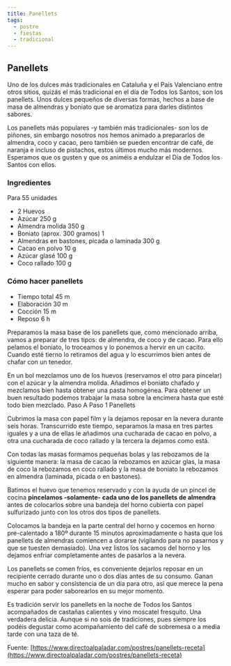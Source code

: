 ```yaml
---
title: Panellets
tags:
  - postre
  - fiestas
  - tradicional
---
```


## Panellets

Uno de los dulces más tradicionales en Cataluña y el País Valenciano entre
otros sitios, quizás el más tradicional en el día de Todos los Santos, son los
panellets. Unos dulces pequeños de diversas formas, hechos a base de masa de
almendras y boniato que se aromatiza para darles distintos sabores.

Los panellets más populares -y también más tradicionales- son los de piñones,
sin embargo nosotros nos hemos animado a prepararlos de almendra, coco y cacao,
pero también se pueden encontrar de café, de naranja e incluso de pistachos,
estos últimos mucho más modernos. Esperamos que os gusten y que os animéis a
endulzar el Día de Todos los Santos con ellos.

### Ingredientes

Para 55 unidades

- 2 Huevos 
- Azúcar 250 g
- Almendra molida 350 g
- Boniato (aprox. 300 gramos) 1
- Almendras en bastones, picada o laminada 300 g
- Cacao en polvo 10 g
- Azúcar glasé 100 g
- Coco rallado 100 g

### Cómo hacer panellets

- Tiempo total 45 m
- Elaboración 30 m
- Cocción 15 m
- Reposo 6 h

Preparamos la masa base de los panellets que, como mencionado arriba, vamos a
preparar de tres tipos: de almendra, de coco y de cacao. Para ello pelamos el
boniato, lo troceamos y lo ponemos a hervir en un cacito. Cuando esté tierno lo
retiramos del agua y lo escurrimos bien antes de chafar con un tenedor.

En un bol mezclamos uno de los huevos (reservamos el otro para pincelar) con el
azúcar y la almendra molida. Añadimos el boniato chafado y mezclamos bien hasta
obtener una pasta homogénea. Para obtener un buen resultado podemos trabajar la
masa sobre la encimera hasta que esté todo bien mezclado.  Paso A Paso 1
Panellets

Cubrimos la masa con papel film y la dejamos reposar en la nevera durante seis
horas. Transcurrido este tiempo, separamos la masa en tres partes iguales y a
una de ellas le añadimos una cucharada de cacao en polvo, a otra una cucharada
de coco rallado y la tercera la dejamos como está.

Con todas las masas formamos pequeñas bolas y las rebozamos de la siguiente
manera: la masa de cacao la rebozamos en azúcar glas, la masa de coco la
rebozamos en coco rallado y la masa de boniato la rebozamos en almendra
(laminada, picada o en bastones).

Batimos el huevo que tenemos reservado y con la ayuda de un pincel de cocina
**pincelamos -solamente- cada uno de los panellets de almendra** antes de
colocarlos sobre una bandeja del horno cubierta con papel sulfurizado junto con
los otros dos tipos de panellets.

Colocamos la bandeja en la parte central del horno y cocemos en horno
pre-calentado a 180º durante 15 minutos aproximadamente o hasta que los
panellets de almendras comiencen a dorarse (vigilando para no pasarnos y que se
tuesten demasiado). Una vez listos los sacamos del horno y los dejamos enfriar
completamente antes de pasarlos a la nevera.

Los panellets se comen fríos, es conveniente dejarlos reposar en un recipiente
cerrado durante uno o dos días antes de su consumo. Ganan mucho en sabor y
consistencia de un día para otro, así que merece la pena esperar para poder
saborearlos en su mejor momento.

Es tradición servir los panellets en la noche de Todos los Santos acompañados
de castañas calientes y vino moscatel fresquito. Una verdadera delicia. Aunque
si no sois de tradiciones, pues siempre los podéis degustar como acompañamiento
del café de sobremesa o a media tarde con una taza de té.

Fuente:
[https://www.directoalpaladar.com/postres/panellets-receta](https://www.directoalpaladar.com/postres/panellets-receta)
